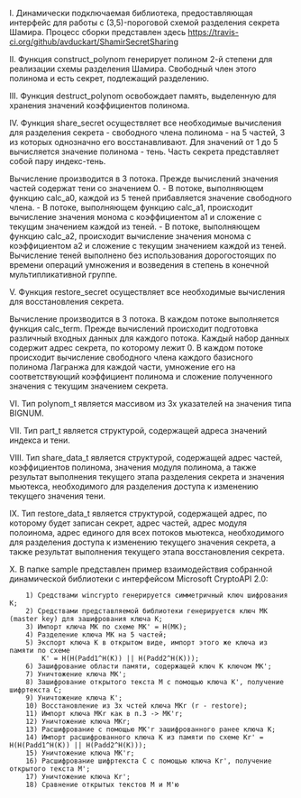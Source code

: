    I.    Динамически подключаемая библиотека, предоставляющая интерфейс для работы с (3,5)-пороговой схемой
   разделения секрета Шамира.
   Процесс сборки представлен здесь https://travis-ci.org/github/avduckart/ShamirSecretSharing

   II.	Функция construct_polynom генерирует полином 2-й степени для реализации схемы разделения Шамира. Свободный
   член этого полинома и есть секрет, подлежащий разделению.

   III.	Функция destruct_polynom освобождает память, выделенную для хранения значений коэффициентов полинома.
   
   IV.	Функция share_secret осуществляет все необходимые вычисления для разделения секрета - свободного члена 
   полинома - на  5 частей, 3 из которых однозначно его восстанавливают. Для значений от 1 до 5 вычисляется 
   значение полинома - тень. Часть секрета представляет собой пару индекс-тень.
   
   Вычисление производится в 3 потока. Прежде вычислений значения частей содержат тени со значением 0.
     - В потоке, выполняющем функцию calc_a0, каждой из 5 теней прибавляется значение свободного члена.
     - В потоке, выполняющем функцию calc_a1, происходит вычисление значения монома с коэффициентом a1 и сложение с 
    текущим значением каждой из теней.
     - В потоке, выполняющем функцию calc_a2, происходит вычисление значения монома с коэффициентом a2 и сложение с 
    текущим значением каждой из теней.
        Вычисление теней выполнено без использования дорогостоящих по времени операций умножения и возведения в 
    степень в конечной мультипликативной группе.

   V.	Функция restore_secret осуществляет все необходимые вычисления для восстановления секрета.
   
   Вычисление производится в 3 потока. В каждом потоке выполняется функция calc_term. Прежде вычислений 
    происходит подготовка различный входных данных для каждого потока. Каждый набор данных содержит адрес секрета, 
    по которому лежит 0.
        В каждом потоке происходит вычисление свободного члена каждого базисного полинома Лагранжа для каждой 
    части, умножение его на соответствующий коэффициент полинома и сложение полученного значения с текущим 
    значением секрета.

   VI.	Тип polynom_t является массивом из 3х указателей на значения типа BIGNUM.

   VII.	Тип part_t является структурой, содержащей адреса значений индекса и тени.

   VIII.	Тип share_data_t является структурой, содержащей адрес частей, коэффициентов полинома, значения модуля 
    полинома, а также результат выполнения текущего этапа разделения секрета и значения мьютекса, необходимого для 
    разделения доступа к изменению текущего значения тени.

   IX.	Тип restore_data_t является структурой, содержащей адрес, по которому будет записан секрет, адрес 
    частей, адрес модуля полоинома, адрес единого для всех потоков мьютекса, необходимого для разделения доступа
    к изменению текущего значения секрета, а также результат выполнения текущего этапа восстановления секрета.

   X.	В папке sample представлен пример взаимодействия собранной динамической библиотеки с интерфейсом 
    Microsoft CryptoAPI 2.0:
    
        1) Средствами wincrypto генерируется симметричный ключ шифрования К;
        2) Средствами представляемой библиотеки генерируется ключ МК (master key) для зашифрования ключа К;
        3) Импорт ключа МК по схеме MK' = H(MK);
        4) Разделение ключа МК на 5 частей;
        5) Экспорт ключа K в открытом виде, импорт этого же ключа из памяти по схеме 
            K' = H(H(Padd1^H(K)) || H(Padd2^H(K)));
        6) Зашифрование области памяти, содержащей ключ К ключом MK';
        7) Уничтожение ключа MK';
        8) Зашифрование открытого текста M с помощью ключа K', получение шифртекста C;
        9) Уничтожение ключа K';
        10) Восстановление из 3х чстей ключа MKr (r - restore);
        11) Импорт ключа МКr как в п.3 -> MK'r;
        12) Уничтожение ключа MKr;
        13) Расшифрование с помощью MK'r зашифрованного ранее ключа K;
        14) Импорт расшифрованного ключа K из памяти по схеме Kr' = H(H(Padd1^H(K)) || H(Padd2^H(K)));
        15) Уничтожение ключа MK'r;
        16) Расшифрование шифртекста C с помощью ключа Kr', получение открытого текста M';
        17) Уничтожение ключа Kr';
        18) Сравнение открытых текстов M и M'ю
